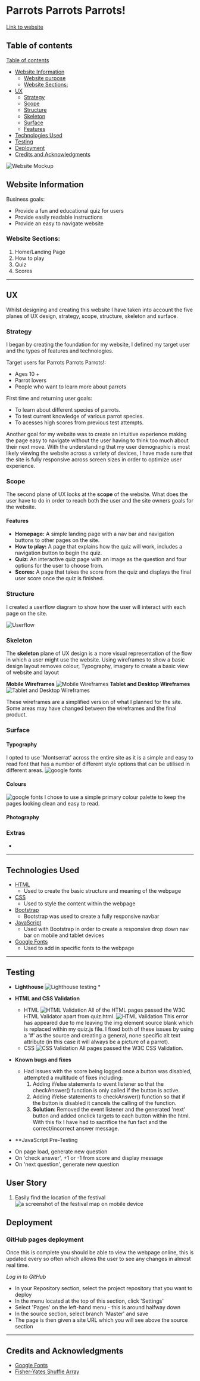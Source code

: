 # Parrots Parrots Parrots!
[Link to website](https://lrchnnng.github.io/parrot-quiz/)

## Table of contents
[Table of contents](#table-of-contents)
* [Website Information](#website-information)
  - [Website purpose](#website-purpose)
  - [Website Sections:](#website-sections)
* [UX](#ux)
  - [Strategy](#strategy)
  - [Scope](#scope)
  - [Structure](#structure)
  - [Skeleton](#skeleton)
  - [Surface](#surface)
  - [Features](#features)
* [Technologies Used](#technologies-used)
* [Testing](#testing)
* [Deployment](#deployment)
* [Credits and Acknowledgments](#credits-and-acknowledgements)

![Website Mockup](assets/images/readme-img/mockup.png)

## Website Information
Business goals: 
* Provide a fun and educational quiz for users
* Provide easily readable instructions
* Provide an easy to navigate website

### Website Sections:
1. Home/Landing Page
2. How to play
3. Quiz
4. Scores

---

## UX 
Whilst designing and creating this website I have taken into account the five planes of UX design, strategy, scope, structure, skeleton and surface.

### Strategy
I began by creating the foundation for my website, I defined my target user and the types of features and technologies. 

Target users for Parrots Parrots Parrots!:
* Ages 10 +
* Parrot lovers
* People who want to learn more about parrots

First time and returning user goals: 
* To learn about different species of parrots.
* To test current knowledge of various parrot species.
* To acesses high scores from previous test attempts.

Another goal for my website was to create an intuitive experience making the page easy to navigate without the user having to think too much about their next move. With the understanding that my user demographic is most likely viewing the website across a variety of devices, I have made sure that the site is fully responsive across screen sizes in order to optimize user experience.

### Scope
The second plane of UX looks at the **scope** of the website. What does the user have to do in order to reach both the user and the site owners goals for the website.

#### Features
- **Homepage:**
A simple landing page with a nav bar and navigation buttons to other pages on the site.
- **How to play:**
A page that explains how the quiz will work, includes a navigation button to begin the quiz.
- **Quiz:**
An interactive quiz page with an image as the question and four options for the user to choose from.
- **Scores:**
A page that takes the score from the quiz and displays the final user score once the quiz is finished.

### Structure
I created a userflow diagram to show how the user will interact with each page on the site.

![Userflow](assets/images/readme-img/user-flow.png)

### Skeleton
The **skeleton** plane of UX design is a more visual representation of the flow in which a user might use the website. Using wireframes to show a basic design layout 
removes colour, Typography, imagery to create a basic view of website and layout

**Mobile Wireframes**
![Mobile Wireframes](assets/images/readme-img/mobile-wireframes.png)
**Tablet and Desktop Wireframes**
![Tablet and Desktop Wireframes](assets/images/readme-img/tablet-wireframes.png)

These wireframes are a simplified version of what I planned for the site. Some areas may have changed between the wireframes and the final product.

### Surface


#### Typography
I opted to use 'Montserrat' across the entire site as it is a simple and easy to read font that has a number of different style options that can be utilised in different areas.
![google fonts](assets/images/readme-img/google-font.png)

#### Colours
![google fonts](assets/images/readme-img/quiz-colours.png)
I chose to use a simple primary colour palette to keep the pages looking clean and easy to read.

#### Photography


### Extras
  * 
---

## Technologies Used
- [HTML](https://developer.mozilla.org/en-US/docs/Web/HTML)
  * Used to create the basic structure and meaning of the webpage
- [CSS](https://developer.mozilla.org/en-US/docs/Learn/Getting_started_with_the_web/CSS_basics)
  * Used to style the content within the webpage
- [Bootstrap](https://getbootstrap.com/)
  * Bootstrap was used to create a fully responsive navbar
- [JavaScript](https://www.javascript.com/)
  * Used with Bootstrap in order to create a responsive drop down nav bar on mobile and tablet devices
- [Google Fonts](https://fonts.google.com/)
  * Used to add in specific fonts to the webpage
---

## Testing
- **Lighthouse**
  ![Lighthouse testing]()
  * 
- **HTML and CSS Validation**
  * HTML
    ![HTML Validation](assets/images/readme-img/html-validation.png)
    All of the HTML pages passed the W3C HTML Validator apart from quiz.html.
    ![HTML Validation](assets/images/readme-img/html-error.png)
    This error has appeared due to me leaving the img element source blank which is replaced within my quiz.js file. I fixed both of these issues by using a '#' as the source and creating a general, none specific alt text attribute (in this case it will always be a picture of a parrot). 
  * CSS
    ![CSS Validation](assets/images/readme-img/html-validation.png)
    All pages passed the W3C CSS Validation.
    
- **Known bugs and fixes**
  * Had issues with the score being logged once a button was disabled, attempted a multitude of fixes including:
    1. Adding if/else statements to event listener so that the checkAnswer() function is only called if the button is active.
    2. Adding if/else statements to checkAnswer() function so that if the button is disabled it cancels the calling of the function.
    3. **Solution**: Removed the event listener and the generated 'next' button and added onclick targets to each button within the html. With this fix I have had to sacrifice the fun fact and the correct/incorrect answer message.

- **JavaScript Pre-Testing
* On page load, generate new question
* On 'check answer', +1 or -1 from score and display message
* On 'next question', generate new question
## User Story
1. Easily find the location of the festival
  ![a screenshot of the festival map on mobile device](assets/images/README-images/user-story-map-m.png)


## Deployment
### GitHub pages deployment
Once this is complete you should be able to view the webpage online, this is updated every so often which allows the user to see any changes in almost real time.

*Log in to GitHub*
- In your Repository section, select the project repository that you want to deploy
- In the menu located at the top of this section, click 'Settings'
- Select 'Pages' on the left-hand menu - this is around halfway down
- In the source section, select branch 'Master' and save
- The page is then given a site URL which you will see above the source section
---

## Credits and Acknowledgments
- [Google Fonts](https://fonts.google.com/)
- [Fisher-Yates Shuffle Array](https://stackoverflow.com/questions/2450954/how-to-randomize-shuffle-a-javascript-array)
